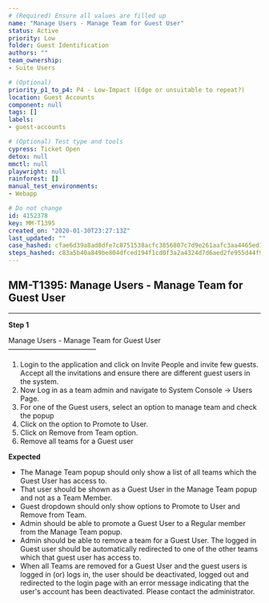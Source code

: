 ```yaml
---
# (Required) Ensure all values are filled up
name: "Manage Users - Manage Team for Guest User"
status: Active
priority: Low
folder: Guest Identification
authors: ""
team_ownership: 
- Suite Users

# (Optional)
priority_p1_to_p4: P4 - Low-Impact (Edge or unsuitable to repeat?)
location: Guest Accounts
component: null
tags: []
labels: 
- guest-accounts

# (Optional) Test type and tools
cypress: Ticket Open
detox: null
mmctl: null
playwright: null
rainforest: []
manual_test_environments: 
- Webapp

# Do not change
id: 4152378
key: MM-T1395
created_on: "2020-01-30T23:27:13Z"
last_updated: ""
case_hashed: cfae6d39a8ad8dfe7c8751538acfc3856807c7d9e261aafc3aa4465ed1d86d5fbac4f5641f69c018437370271f125e9f
steps_hashed: c83a5b40a849be804dfced194f1cd0f3a2a4324d7d6aed2fe955d44f99e33596a1917df6e63b7316c68cdf899e62d85a
---
```


<!-- (Auto-generated) Based on frontmatter's "key" and "name" -->

## MM-T1395: Manage Users - Manage Team for Guest User

---

**Step 1**

Manage Users - Manage Team for Guest User\
–––––––––––––––––––––––––

1. Login to the application and click on Invite People and invite few guests. Accept all the invitations and ensure there are different guest users in the system.
2. Now Log in as a team admin and navigate to System Console -> Users Page.
3. For one of the Guest users, select an option to manage team and check the popup
4. Click on the option to Promote to User.
5. Click on Remove from Team option.
6. Remove all teams for a Guest user

**Expected**

- The Manage Team popup should only show a list of all teams which the Guest User has access to.
- That user should be shown as a Guest User in the Manage Team popup and not as a Team Member.
- Guest dropdown should only show options to Promote to User and Remove from Team.
- Admin should be able to promote a Guest User to a Regular member from the Manage Team popup.
- Admin should be able to remove a team for a Guest User. The logged in Guest user should be automatically redirected to one of the other teams which that guest user has access to.
- When all Teams are removed for a Guest User and the guest users is logged in (or) logs in, the user should be deactivated, logged out and redirected to the login page with an error message indicating that the user's account has been deactivated. Please contact the administrator.

